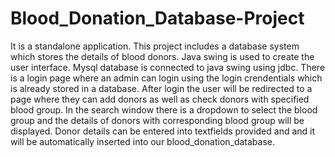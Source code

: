 # Blood_Donation_Database-Project
It is a standalone application.
 This project includes a database system which stores the details of blood donors.
 Java swing is used to create the user interface.
 Mysql database is connected to java swing using jdbc.
 There is a login page where an admin can login using the login crendentials which is already stored in a database.
 After login the user will be redirected to a page where they can add donors as well as check donors with specified blood group.
 In the search window there is a dropdown to select the blood group and the details of donors with corresponding blood group will be displayed.
 Donor details can be entered into textfields provided and and it will be automatically inserted into our blood_donation_database.

